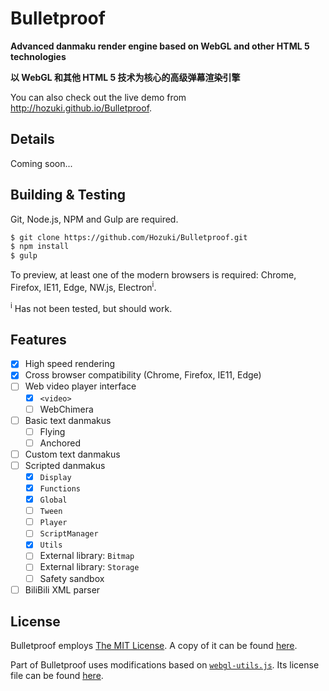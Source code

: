 
# Bulletproof

**Advanced danmaku render engine based on WebGL and other HTML 5 technologies**

**以 WebGL 和其他 HTML 5 技术为核心的高级弹幕渲染引擎**

You can also check out the live demo from <http://hozuki.github.io/Bulletproof>.

## Details

Coming soon...

## Building & Testing

Git, Node.js, NPM and Gulp are required.

```bash
$ git clone https://github.com/Hozuki/Bulletproof.git
$ npm install
$ gulp
```

To preview, at least one of the modern browsers is required: Chrome, Firefox, IE11,
Edge, NW.js, Electron<sup>i</sup>.

<sup>i</sup> Has not been tested, but should work.

## Features

- [X] High speed rendering
- [X] Cross browser compatibility (Chrome, Firefox, IE11, Edge)
- [ ] Web video player interface
  - [X] `<video>`
  - [ ] WebChimera
- [ ] Basic text danmakus
  - [ ] Flying
  - [ ] Anchored
- [ ] Custom text danmakus
- [ ] Scripted danmakus
  - [X] `Display`
  - [X] `Functions`
  - [X] `Global`
  - [ ] `Tween`
  - [ ] `Player`
  - [ ] `ScriptManager`
  - [X] `Utils`
  - [ ] External library: `Bitmap`
  - [ ] External library: `Storage`
  - [ ] Safety sandbox
- [ ] BiliBili XML parser

## License

Bulletproof employs [The MIT License](http://mitlicense.org). A copy of it can be found [here](LICENSE.md).

Part of Bulletproof uses modifications based on [`webgl-utils.js`](//github.com/KhronosGroup/WebGL/blob/master/sdk/demos/common/webgl-utils.js). Its license file
can be found [here](docs/license/webgl-utils.txt).
